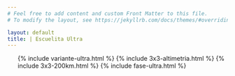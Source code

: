 ```yaml
---
# Feel free to add content and custom Front Matter to this file.
# To modify the layout, see https://jekyllrb.com/docs/themes/#overriding-theme-defaults

layout: default
title: | Escuelita Ultra
---
```


<ul class="post-list">
  {% include variante-ultra.html %}
  {% include 3x3-altimetria.html %}
  {% include 3x3-200km.html %}
  {% include fase-ultra.html %}
</ul>

<script type="text/javascript">
  let tableFaseUltra = document.getElementById('fase-ultra-table');
  let btnFaseUltra = document.getElementById('show-fase-ultra-table');

  let table200km3x3 = document.getElementById('200km3x3-table');
  let btn200km3x3 = document.getElementById('show-200km3x3-table');

  function toggleUltraTable(btn, table) {
    if (btn == null || table == null)
      return;

    btn.addEventListener('click', function(event) {
      console.log("clicked", btn)
      table.style.display = '';
      btn.style.display = 'none';
      event.preventDefault();
    });
  }

  toggleUltraTable(btn200km3x3, table200km3x3);
  toggleUltraTable(btnFaseUltra, tableFaseUltra);
</script>